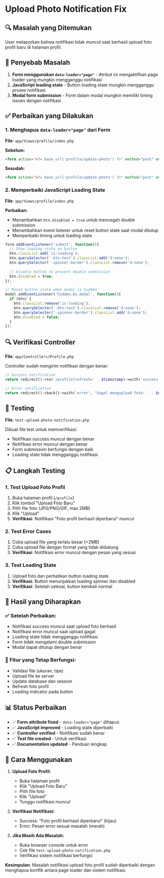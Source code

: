 # Upload Photo Notification Fix

## 🔍 Masalah yang Ditemukan
User melaporkan bahwa notifikasi tidak muncul saat berhasil upload foto profil baru di halaman profil.

## 🔧 Penyebab Masalah
1. **Form menggunakan `data-loader="page"`** - Atribut ini mengaktifkan page loader yang mungkin mengganggu notifikasi
2. **JavaScript loading state** - Button loading state mungkin mengganggu proses notifikasi
3. **Modal form submission** - Form dalam modal mungkin memiliki timing issues dengan notifikasi

## ✅ Perbaikan yang Dilakukan

### 1. **Menghapus `data-loader="page"` dari Form**
**File**: `app/Views/profile/index.php`

**Sebelum:**
```html
<form action="<?= base_url('profile/update-photo') ?>" method="post" enctype="multipart/form-data" id="uploadPhotoForm" data-loader="page">
```

**Sesudah:**
```html
<form action="<?= base_url('profile/update-photo') ?>" method="post" enctype="multipart/form-data" id="uploadPhotoForm">
```

### 2. **Memperbaiki JavaScript Loading State**
**File**: `app/Views/profile/index.php`

**Perbaikan:**
- Menambahkan `btn.disabled = true` untuk mencegah double submission
- Menambahkan event listener untuk reset button state saat modal ditutup
- Memperbaiki timing untuk loading state

```javascript
form.addEventListener('submit', function(){
  // Show loading state on button
  btn.classList.add('is-loading');
  btn.querySelector('.btn-text').classList.add('d-none');
  btn.querySelector('.spinner-border').classList.remove('d-none');
  
  // Disable button to prevent double submission
  btn.disabled = true;
});

// Reset button state when modal is hidden
modal.addEventListener('hidden.bs.modal', function(){
  if (btn) {
    btn.classList.remove('is-loading');
    btn.querySelector('.btn-text').classList.remove('d-none');
    btn.querySelector('.spinner-border').classList.add('d-none');
    btn.disabled = false;
  }
});
```

## 🔍 Verifikasi Controller
**File**: `app/Controllers/Profile.php`

Controller sudah mengirim notifikasi dengan benar:
```php
// Success notification
return redirect()->to('/profile?refresh=' . $timestamp)->with('success', 'Foto profil berhasil diperbarui');

// Error notification
return redirect()->back()->with('error', 'Gagal mengupload foto: ' . $e->getMessage());
```

## 🧪 Testing
**File**: `test-upload-photo-notification.php`

Dibuat file test untuk memverifikasi:
- Notifikasi success muncul dengan benar
- Notifikasi error muncul dengan benar
- Form submission berfungsi dengan baik
- Loading state tidak mengganggu notifikasi

## 📋 Langkah Testing

### 1. **Test Upload Foto Profil**
1. Buka halaman profil (`/profile`)
2. Klik tombol "Upload Foto Baru"
3. Pilih file foto (JPG/PNG/GIF, max 2MB)
4. Klik "Upload"
5. **Verifikasi**: Notifikasi "Foto profil berhasil diperbarui" muncul

### 2. **Test Error Cases**
1. Coba upload file yang terlalu besar (>2MB)
2. Coba upload file dengan format yang tidak didukung
3. **Verifikasi**: Notifikasi error muncul dengan pesan yang sesuai

### 3. **Test Loading State**
1. Upload foto dan perhatikan button loading state
2. **Verifikasi**: Button menunjukkan loading spinner dan disabled
3. **Verifikasi**: Setelah selesai, button kembali normal

## 🎯 Hasil yang Diharapkan

### ✅ **Setelah Perbaikan:**
- Notifikasi success muncul saat upload foto berhasil
- Notifikasi error muncul saat upload gagal
- Loading state tidak mengganggu notifikasi
- Form tidak mengalami double submission
- Modal dapat ditutup dengan benar

### 🔧 **Fitur yang Tetap Berfungsi:**
- Validasi file (ukuran, tipe)
- Upload file ke server
- Update database dan session
- Refresh foto profil
- Loading indicator pada button

## 📊 Status Perbaikan

- ✅ **Form attribute fixed** - `data-loader="page"` dihapus
- ✅ **JavaScript improved** - Loading state diperbaiki
- ✅ **Controller verified** - Notifikasi sudah benar
- ✅ **Test file created** - Untuk verifikasi
- ✅ **Documentation updated** - Panduan lengkap

## 🚀 Cara Menggunakan

1. **Upload Foto Profil:**
   - Buka halaman profil
   - Klik "Upload Foto Baru"
   - Pilih file foto
   - Klik "Upload"
   - Tunggu notifikasi muncul

2. **Verifikasi Notifikasi:**
   - Success: "Foto profil berhasil diperbarui" (hijau)
   - Error: Pesan error sesuai masalah (merah)

3. **Jika Masih Ada Masalah:**
   - Buka browser console untuk error
   - Cek file `test-upload-photo-notification.php`
   - Verifikasi sistem notifikasi berfungsi

**Kesimpulan**: Masalah notifikasi upload foto profil sudah diperbaiki dengan menghapus konflik antara page loader dan sistem notifikasi.

